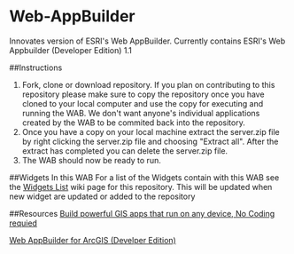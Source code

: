 # Web-AppBuilder
Innovates version of ESRI's Web AppBuilder.
Currently contains ESRI's Web Appbuilder (Developer Edition) 1.1

##Instructions
1. Fork, clone or download repository. If you plan on contributing to this repository please make sure to copy the repository once you have cloned to your local computer and use the copy for executing and running the WAB. We don't want anyone's individual applications created by the WAB to be commited back into the repository.
2. Once you have a copy on your local machine extract the server.zip file by right clicking the server.zip file and choosing "Extract all". After the extract has completed you can delete the server.zip file.
3. The WAB should now be ready to run.

##Widgets In this WAB
For a list of the Widgets contain with this WAB see the [Widgets List](https://github.com/Innovate-Inc/Web-AppBuilder/wiki/Widget-List) wiki page for this repository. This will be updated when new widget are updated or added to the repository

##Resources
[Build powerful GIS apps that run on any device, No Coding requied](http://doc.arcgis.com/en/web-appbuilder/)

[Web AppBuilder for ArcGIS (Develper Edition)](https://developers.arcgis.com/web-appbuilder/guide/xt-welcome.htm)
